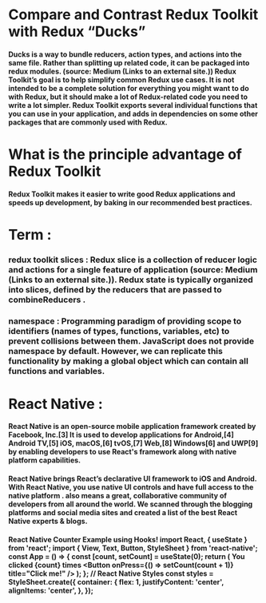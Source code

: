 # Compare and Contrast Redux Toolkit with Redux “Ducks”
#### Ducks is a way to bundle reducers, action types, and actions into the same file. Rather than splitting up related code, it can be packaged into redux modules. (source: Medium (Links to an external site.)) Redux Toolkit’s goal is to help simplify common Redux use cases. It is not intended to be a complete solution for everything you might want to do with Redux, but it should make a lot of Redux-related code you need to write a lot simpler. Redux Toolkit exports several individual functions that you can use in your application, and adds in dependencies on some other packages that are commonly used with Redux.
# What is the principle advantage of Redux Toolkit
#### Redux Toolkit makes it easier to write good Redux applications and speeds up development, by baking in our recommended best practices.

# Term :
### redux toolkit slices : Redux slice is a collection of reducer logic and actions for a single feature of application (source: Medium (Links to an external site.)). Redux state is typically organized into slices, defined by the reducers that are passed to combineReducers .
### namespace : Programming paradigm of providing scope to identifiers (names of types, functions, variables, etc) to prevent collisions between them. JavaScript does not provide namespace by default. However, we can replicate this functionality by making a global object which can contain all functions and variables.


# React Native :
#### React Native is an open-source mobile application framework created by Facebook, Inc.[3] It is used to develop applications for Android,[4] Android TV,[5] iOS, macOS,[6] tvOS,[7] Web,[8] Windows[6] and UWP[9] by enabling developers to use React's framework along with native platform capabilities.
#### React Native brings React’s declarative UI framework to iOS and Android. With React Native, you use native UI controls and have full access to the native platform . also means a great, collaborative community of developers from all around the world. We scanned through the blogging platforms and social media sites and created a list of the best React Native experts & blogs.
#### React Native Counter Example using Hooks! import React, { useState } from 'react'; import { View, Text, Button, StyleSheet } from 'react-native'; const App = () => { const [count, setCount] = useState(0); return ( <View style={styles.container}> <Text>You clicked {count} times</Text> <Button onPress={() => setCount(count + 1)} title="Click me!" /> </View> ); }; // React Native Styles const styles = StyleSheet.create({ container: { flex: 1, justifyContent: 'center', alignItems: 'center', }, });